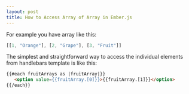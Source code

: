 ```yaml
---
layout: post
title: How to Access Array of Array in Ember.js
---
```


For example you have array like this:

```javascript
[[1, "Orange"], [2, "Grape"], [3, "Fruit"]]
```

The simplest and straightforward way to access the individual elements from handlebars template is like this:

```html
{{#each fruitArrays as |fruitArray|}}
   <option value={{fruitArray.[0]}}>{{fruitArray.[1]}}</option>
{{/each}}
```